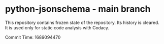 # python-jsonschema - main branch

This repository contains frozen state of the repository.
Its history is cleared. It is used only for static code
analysis with Codacy.

Commit Time: 1689094470